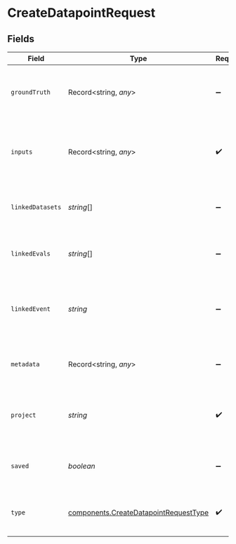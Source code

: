 # CreateDatapointRequest


## Fields

| Field                                                                                          | Type                                                                                           | Required                                                                                       | Description                                                                                    |
| ---------------------------------------------------------------------------------------------- | ---------------------------------------------------------------------------------------------- | ---------------------------------------------------------------------------------------------- | ---------------------------------------------------------------------------------------------- |
| `groundTruth`                                                                                  | Record<string, *any*>                                                                          | :heavy_minus_sign:                                                                             | Expected output JSON object for the datapoint                                                  |
| `inputs`                                                                                       | Record<string, *any*>                                                                          | :heavy_check_mark:                                                                             | Arbitrary JSON object containing the inputs for the datapoint                                  |
| `linkedDatasets`                                                                               | *string*[]                                                                                     | :heavy_minus_sign:                                                                             | Ids of all datasets that include the datapoint                                                 |
| `linkedEvals`                                                                                  | *string*[]                                                                                     | :heavy_minus_sign:                                                                             | Ids of evaluations where the datapoint is included                                             |
| `linkedEvent`                                                                                  | *string*                                                                                       | :heavy_minus_sign:                                                                             | Event id for the event from which the datapoint was created                                    |
| `metadata`                                                                                     | Record<string, *any*>                                                                          | :heavy_minus_sign:                                                                             | Any additional metadata for the datapoint                                                      |
| `project`                                                                                      | *string*                                                                                       | :heavy_check_mark:                                                                             | UUID for the project to which the datapoint belongs                                            |
| `saved`                                                                                        | *boolean*                                                                                      | :heavy_minus_sign:                                                                             | Whether the datapoint is saved or detected                                                     |
| `type`                                                                                         | [components.CreateDatapointRequestType](../../models/components/createdatapointrequesttype.md) | :heavy_check_mark:                                                                             | Type of datapoint - "evaluation" or "fine-tuning"                                              |